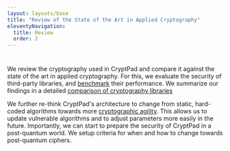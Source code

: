 ```yaml
---
layout: layouts/base
title: "Review of the State of the Art in Applied Cryptography"
eleventyNavigation:
  title: Review
  order: 2
---
```


# 

We review the cryptography used in CryptPad and compare it against the state of
the art in applied cryptography. For this, we evaluate the security of
third-party libraries, and [benchmark](./libraries/performance) their
performance. We summarize our findings in a detailed
[comparison of cryptography libraries](libraries/main.pdf)

We further re-think CryptPad's architecture to change from static, hard-coded
algorithms towards more [cryptographic agility](agility/main.pdf). This allows
us to update vulnerable algorithms and to adjust parameters more easily in the
future. Importantly, we can start to prepare the security of CryptPad in a
post-quantum world. We setup criteria for when and how to change towards
post-quantum ciphers.

